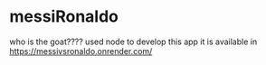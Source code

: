 # messiRonaldo
who is the goat????
used node to develop this app it is available in https://messivsronaldo.onrender.com/
